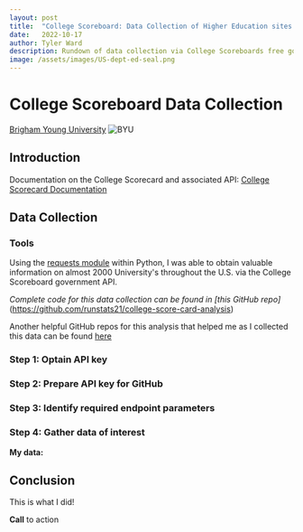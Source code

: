 ```yaml
---
layout: post
title:  "College Scoreboard: Data Collection of Higher Education sites via api.data.gov"
date:   2022-10-17
author: Tyler Ward
description: Rundown of data collection via College Scoreboards free government API
image: /assets/images/US-dept-ed-seal.png
---
```


# College Scoreboard Data Collection

[Brigham Young University](https://www.linkedin.com/school/brigham-young-university/mycompany/verification/)
![BYU](https://user-images.githubusercontent.com/112500643/196997715-79f57fe4-b6ac-489a-aff0-571d9d9384fd.png)



## Introduction



Documentation on the College Scorecard and associated API: [College Scorecard Documentation](https://collegescorecard.ed.gov/data/documentation/)


## Data Collection

### Tools

Using the [requests module](https://pypi.org/project/requests/) within Python, I was able to obtain valuable information on almost 2000 University's throughout the U.S. via the College Scoreboard government API.


*Complete code for this data collection can be found in [this GitHub repo]*(https://github.com/runstats21/college-score-card-analysis)

Another helpful GitHub repos for this analysis that helped me as I collected this data can be found [here](https://github.com/kiseki1107/College-Scorecard-Data-Analysis)


### Step 1: Optain API key

### Step 2: Prepare API key for GitHub

### Step 3: Identify required endpoint parameters

### Step 4: Gather data of interest


**My data:**

## Conclusion

This is what I did!

**Call** to action



